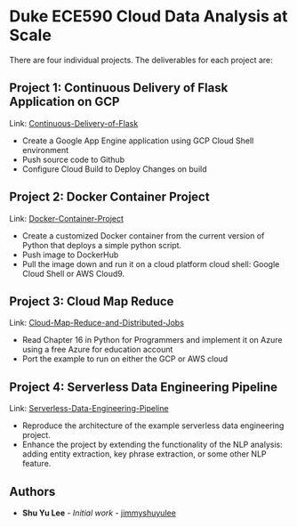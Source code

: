 # Duke ECE590 Cloud Data Analysis at Scale

There are four individual projects. The deliverables for each project are:

## Project 1: Continuous Delivery of Flask Application on GCP

Link: [Continuous-Delivery-of-Flask](https://github.com/jimmyshuyulee/Continuous-Delivery-of-Flask)

- Create a Google App Engine application using GCP Cloud Shell environment
- Push source code to Github
- Configure Cloud Build to Deploy Changes on build

## Project 2: Docker Container Project

Link: [Docker-Container-Project](https://github.com/jimmyshuyulee/Docker-Container-Project)

- Create a customized Docker container from the current version of Python that deploys a simple python script.
- Push image to DockerHub
- Pull the image down and run it on a cloud platform cloud shell: Google Cloud Shell or AWS Cloud9.

## Project 3: Cloud Map Reduce

Link: [Cloud-Map-Reduce-and-Distributed-Jobs](https://github.com/jimmyshuyulee/Cloud-Map-Reduce-and-Distributed-Jobs)

- Read Chapter 16 in Python for Programmers and implement it on Azure using a free Azure for education account
- Port the example to run on either the GCP or AWS cloud

## Project 4: Serverless Data Engineering Pipeline

Link: [Serverless-Data-Engineering-Pipeline](https://github.com/jimmyshuyulee/Serverless-Data-Engineering-Pipeline)

- Reproduce the architecture of the example serverless data engineering project.
- Enhance the project by extending the functionality of the NLP analysis: adding entity extraction, key phrase extraction, or some other NLP feature.

## Authors

- **Shu Yu Lee** - *Initial work* - [jimmyshuyulee](https://github.com/jimmyshuyulee)
